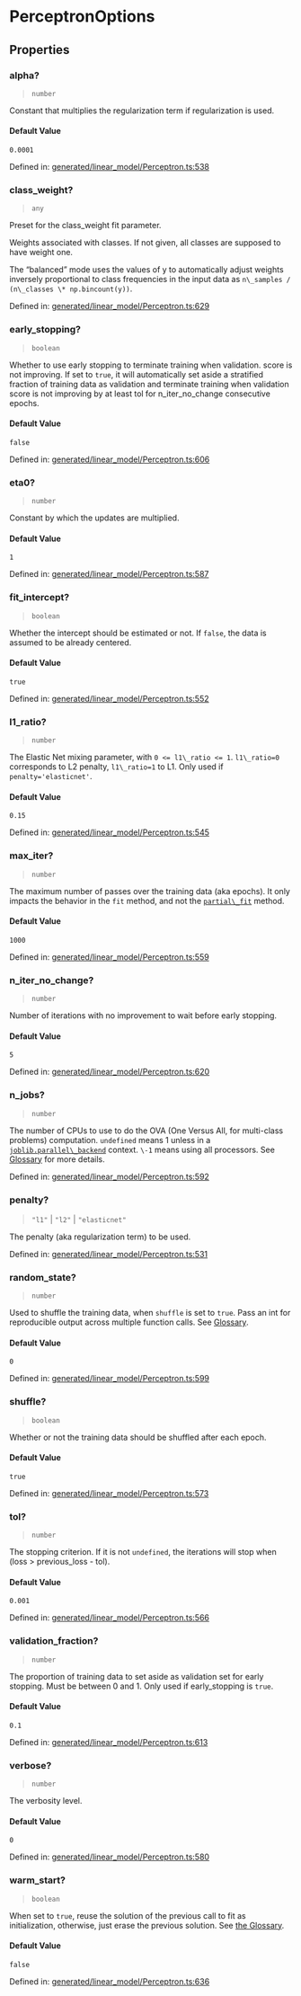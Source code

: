 # PerceptronOptions

## Properties

### alpha?

> `number`

Constant that multiplies the regularization term if regularization is used.

#### Default Value

`0.0001`

Defined in:  [generated/linear\_model/Perceptron.ts:538](https://github.com/transitive-bullshit/scikit-learn-ts/blob/92ab806/packages/sklearn/src/generated/linear_model/Perceptron.ts#L538)

### class\_weight?

> `any`

Preset for the class\_weight fit parameter.

Weights associated with classes. If not given, all classes are supposed to have weight one.

The “balanced” mode uses the values of y to automatically adjust weights inversely proportional to class frequencies in the input data as `n\_samples / (n\_classes \* np.bincount(y))`.

Defined in:  [generated/linear\_model/Perceptron.ts:629](https://github.com/transitive-bullshit/scikit-learn-ts/blob/92ab806/packages/sklearn/src/generated/linear_model/Perceptron.ts#L629)

### early\_stopping?

> `boolean`

Whether to use early stopping to terminate training when validation. score is not improving. If set to `true`, it will automatically set aside a stratified fraction of training data as validation and terminate training when validation score is not improving by at least tol for n\_iter\_no\_change consecutive epochs.

#### Default Value

`false`

Defined in:  [generated/linear\_model/Perceptron.ts:606](https://github.com/transitive-bullshit/scikit-learn-ts/blob/92ab806/packages/sklearn/src/generated/linear_model/Perceptron.ts#L606)

### eta0?

> `number`

Constant by which the updates are multiplied.

#### Default Value

`1`

Defined in:  [generated/linear\_model/Perceptron.ts:587](https://github.com/transitive-bullshit/scikit-learn-ts/blob/92ab806/packages/sklearn/src/generated/linear_model/Perceptron.ts#L587)

### fit\_intercept?

> `boolean`

Whether the intercept should be estimated or not. If `false`, the data is assumed to be already centered.

#### Default Value

`true`

Defined in:  [generated/linear\_model/Perceptron.ts:552](https://github.com/transitive-bullshit/scikit-learn-ts/blob/92ab806/packages/sklearn/src/generated/linear_model/Perceptron.ts#L552)

### l1\_ratio?

> `number`

The Elastic Net mixing parameter, with `0 <= l1\_ratio <= 1`. `l1\_ratio=0` corresponds to L2 penalty, `l1\_ratio=1` to L1. Only used if `penalty='elasticnet'`.

#### Default Value

`0.15`

Defined in:  [generated/linear\_model/Perceptron.ts:545](https://github.com/transitive-bullshit/scikit-learn-ts/blob/92ab806/packages/sklearn/src/generated/linear_model/Perceptron.ts#L545)

### max\_iter?

> `number`

The maximum number of passes over the training data (aka epochs). It only impacts the behavior in the `fit` method, and not the [`partial\_fit`](#sklearn.linear_model.Perceptron.partial_fit "sklearn.linear_model.Perceptron.partial_fit") method.

#### Default Value

`1000`

Defined in:  [generated/linear\_model/Perceptron.ts:559](https://github.com/transitive-bullshit/scikit-learn-ts/blob/92ab806/packages/sklearn/src/generated/linear_model/Perceptron.ts#L559)

### n\_iter\_no\_change?

> `number`

Number of iterations with no improvement to wait before early stopping.

#### Default Value

`5`

Defined in:  [generated/linear\_model/Perceptron.ts:620](https://github.com/transitive-bullshit/scikit-learn-ts/blob/92ab806/packages/sklearn/src/generated/linear_model/Perceptron.ts#L620)

### n\_jobs?

> `number`

The number of CPUs to use to do the OVA (One Versus All, for multi-class problems) computation. `undefined` means 1 unless in a [`joblib.parallel\_backend`](https://joblib.readthedocs.io/en/latest/parallel.html#joblib.parallel_backend "(in joblib v1.3.0.dev0)") context. `\-1` means using all processors. See [Glossary](../../glossary.html#term-n_jobs) for more details.

Defined in:  [generated/linear\_model/Perceptron.ts:592](https://github.com/transitive-bullshit/scikit-learn-ts/blob/92ab806/packages/sklearn/src/generated/linear_model/Perceptron.ts#L592)

### penalty?

> `"l1"` \| `"l2"` \| `"elasticnet"`

The penalty (aka regularization term) to be used.

Defined in:  [generated/linear\_model/Perceptron.ts:531](https://github.com/transitive-bullshit/scikit-learn-ts/blob/92ab806/packages/sklearn/src/generated/linear_model/Perceptron.ts#L531)

### random\_state?

> `number`

Used to shuffle the training data, when `shuffle` is set to `true`. Pass an int for reproducible output across multiple function calls. See [Glossary](../../glossary.html#term-random_state).

#### Default Value

`0`

Defined in:  [generated/linear\_model/Perceptron.ts:599](https://github.com/transitive-bullshit/scikit-learn-ts/blob/92ab806/packages/sklearn/src/generated/linear_model/Perceptron.ts#L599)

### shuffle?

> `boolean`

Whether or not the training data should be shuffled after each epoch.

#### Default Value

`true`

Defined in:  [generated/linear\_model/Perceptron.ts:573](https://github.com/transitive-bullshit/scikit-learn-ts/blob/92ab806/packages/sklearn/src/generated/linear_model/Perceptron.ts#L573)

### tol?

> `number`

The stopping criterion. If it is not `undefined`, the iterations will stop when (loss > previous\_loss - tol).

#### Default Value

`0.001`

Defined in:  [generated/linear\_model/Perceptron.ts:566](https://github.com/transitive-bullshit/scikit-learn-ts/blob/92ab806/packages/sklearn/src/generated/linear_model/Perceptron.ts#L566)

### validation\_fraction?

> `number`

The proportion of training data to set aside as validation set for early stopping. Must be between 0 and 1. Only used if early\_stopping is `true`.

#### Default Value

`0.1`

Defined in:  [generated/linear\_model/Perceptron.ts:613](https://github.com/transitive-bullshit/scikit-learn-ts/blob/92ab806/packages/sklearn/src/generated/linear_model/Perceptron.ts#L613)

### verbose?

> `number`

The verbosity level.

#### Default Value

`0`

Defined in:  [generated/linear\_model/Perceptron.ts:580](https://github.com/transitive-bullshit/scikit-learn-ts/blob/92ab806/packages/sklearn/src/generated/linear_model/Perceptron.ts#L580)

### warm\_start?

> `boolean`

When set to `true`, reuse the solution of the previous call to fit as initialization, otherwise, just erase the previous solution. See [the Glossary](../../glossary.html#term-warm_start).

#### Default Value

`false`

Defined in:  [generated/linear\_model/Perceptron.ts:636](https://github.com/transitive-bullshit/scikit-learn-ts/blob/92ab806/packages/sklearn/src/generated/linear_model/Perceptron.ts#L636)
